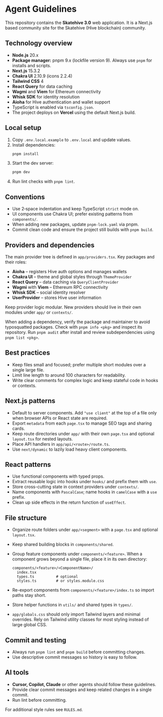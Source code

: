 # Agent Guidelines

This repository contains the **Skatehive 3.0** web application. It is a Next.js based community site for the Skatehive (Hive blockchain) community.

## Technology overview
- **Node.js** 20.x
- **Package manager:** pnpm 9.x (lockfile version 9). Always use `pnpm` for installs and scripts.
- **Next.js** 15.3.2
- **Chakra UI** 2.10.9 (icons 2.2.4)
- **Tailwind CSS** 4
- **React Query** for data caching
- **Wagmi** and **Viem** for Ethereum connectivity
- **Whisk SDK** for identity resolution
- **Aioha** for Hive authentication and wallet support
- TypeScript is enabled via `tsconfig.json`.
- The project deploys on **Vercel** using the default Next.js build.

## Local setup
1. Copy `.env.local.example` to `.env.local` and update values.
2. Install dependencies:
   ```bash
   pnpm install
   ```
3. Start the dev server:
   ```bash
   pnpm dev
   ```
4. Run lint checks with `pnpm lint`.

## Conventions
- Use 2‑space indentation and keep TypeScript `strict` mode on.
- UI components use Chakra UI; prefer existing patterns from `components/`.
- When adding new packages, update `pnpm-lock.yaml` via pnpm.
- Commit clean code and ensure the project still builds with `pnpm build`.


## Providers and dependencies
The main provider tree is defined in `app/providers.tsx`.
Key packages and their roles:

- **Aioha** – registers Hive auth options and manages wallets
- **Chakra UI** – theme and global styles through `ThemeProvider`
- **React Query** – data caching via `QueryClientProvider`
- **Wagmi** with **Viem** – Ethereum RPC connectivity
- **Whisk SDK** – social identity resolver
- **UserProvider** – stores Hive user information

Keep provider logic modular. New providers should live in their own modules under `app/` or `contexts/`.

When adding a dependency, verify the package and maintainer to avoid typosquatted packages. Check with `pnpm info <pkg>` and inspect its repository. Run `pnpm audit` after install and review subdependencies using `pnpm list <pkg>`.
## Best practices
- Keep files small and focused; prefer multiple short modules over a single large file.
- Limit line length to around 100 characters for readability.
- Write clear comments for complex logic and keep stateful code in hooks or contexts.

## Next.js patterns
- Default to server components. Add `"use client"` at the top of a file only when
  browser APIs or React state are required.
- Export `metadata` from each `page.tsx` to manage SEO tags and sharing cards.
- Keep route directories under `app/` with their own `page.tsx` and optional
  `layout.tsx` for nested layouts.
- Place API handlers in `app/api/<route>/route.ts`.
- Use `next/dynamic` to lazily load heavy client components.

## React patterns
- Use functional components with typed props.
- Extract reusable logic into hooks under `hooks/` and prefix them with `use`.
- Store cross-cutting state in context providers under `contexts/`.
- Name components with `PascalCase`; name hooks in `camelCase` with a `use`
  prefix.
- Clean up side effects in the return function of `useEffect`.

## File structure
- Organize route folders under `app/<segment>` with a `page.tsx` and optional
  `layout.tsx`.
- Keep shared building blocks in `components/shared`.
- Group feature components under `components/<feature>`. When a component grows
  beyond a single file, place it in its own directory:

  ```
  components/<feature>/<ComponentName>/
    index.tsx
    types.ts          # optional
    styles.ts         # or styles.module.css
  ```

- Re-export components from `components/<feature>/index.ts` so import paths stay
  short.
- Store helper functions in `utils/` and shared types in `types/`.
- `app/globals.css` should only import Tailwind layers and minimal overrides.
  Rely on Tailwind utility classes for most styling instead of large global CSS.

## Commit and testing
- Always run `pnpm lint` and `pnpm build` before committing changes.
- Use descriptive commit messages so history is easy to follow.

## AI tools
- **Cursor, Copilot, Claude** or other agents should follow these guidelines.
- Provide clear commit messages and keep related changes in a single commit.
- Run lint before committing.

For additional style rules see `RULES.md`.
